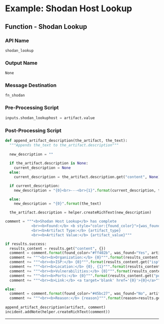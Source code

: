 <!--
    DO NOT MANUALLY EDIT THIS FILE
    THIS FILE IS AUTOMATICALLY GENERATED WITH resilient-sdk codegen
    Generated with resilient-sdk v51.0.5.0.1475
-->

# Example: Shodan Host Lookup

## Function - Shodan Lookup

### API Name
`shodan_lookup`

### Output Name
`None`

### Message Destination
`fn_shodan`

### Pre-Processing Script
```python
inputs.shodan_lookuphost = artifact.value
```

### Post-Processing Script
```python
def append_artifact_description(the_artifact, the_text):
  """Appends the_text to the_artifact.description"""
  
  new_description = ""
  
  if the_artifact.description is None:
    current_description = None
  else:
    current_description = the_artifact.description.get("content", None)

  if current_description:
    new_description = "{0}<br>---<br>{1}".format(current_description, the_text)

  else:
    new_description = "{0}".format(the_text)

  the_artifact.description = helper.createRichText(new_description)

comment = """<b>Shodan Host Lookup</b> has complete
            <br><b>Found:</b> <b style="color:{found_color}">{was_found}</b>
            <br><b>Artifact Type:</b> {artifact_type}
            <br><b>Artifact Value:</b> {artifact_value}"""

if results.success:
  results_content = results.get("content", {})
  comment = comment.format(found_color="#ff402b", was_found="Yes", artifact_type=artifact.type, artifact_value=artifact.value)
  comment += """<br><b>Organization:</b> {0}""".format(results_content.get("org", "Unknown"))
  comment += """<br><b>ISP:</b> {0}""".format(results_content.get("isp", "Unknown"))
  comment += """<br><b>Location:</b> {0}, {1}""".format(results_content.get("city", "Unknown City"), results_content.get("country_name", "Unknown Country"))
  comment += """<br><b>Vulnerabilities:</b> {0}""".format(results_content.get("vulns", "None Found"))
  comment += """<br><b>Ports:</b> {0}""".format(results_content.get("ports", "None Found"))
  comment += """<br><b>Link:</b> <a target='blank' href='{0}'>{0}</a>""".format(results.get("shodan_url", "404"))

else:
  comment = comment.format(found_color="#45bc27", was_found="No", artifact_type=artifact.get(type, artifact_value=artifact.value)
  comment += """<br><b>Reason:</b> {reason}""".format(reason=results.get("reason", "Not found in Shodan"))
  
append_artifact_description(artifact, comment)
incident.addNote(helper.createRichText(comment))
```

---

